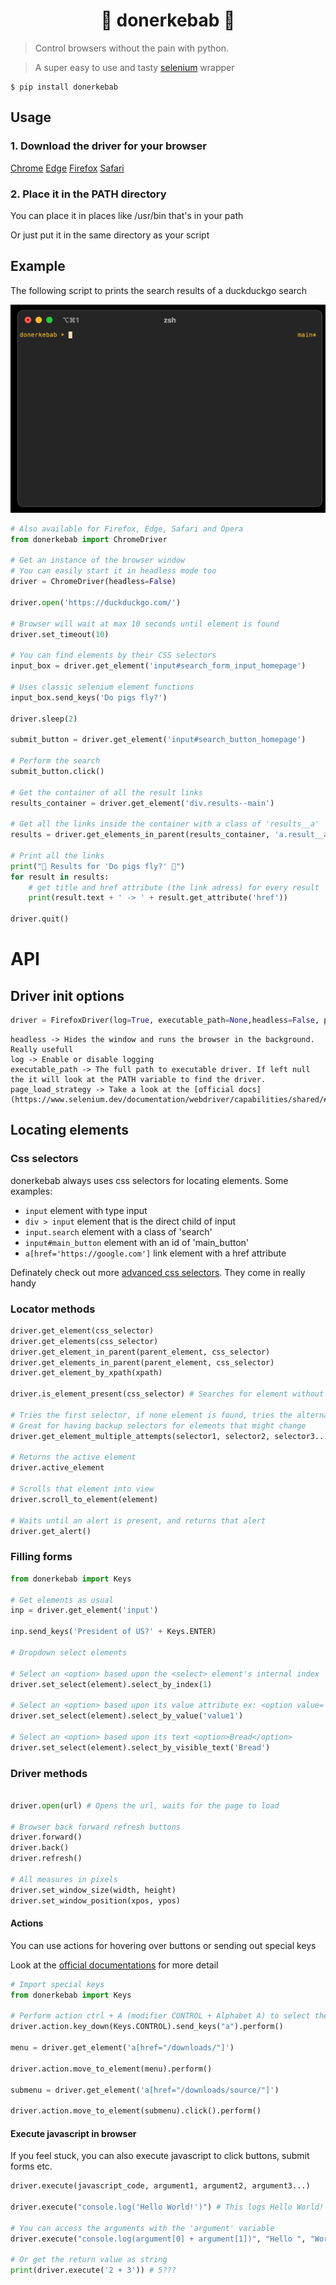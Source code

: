 <h1 align='center'>🥙 donerkebab 🥙</h1>

> Control browsers without the pain with python.

> A super easy to use and tasty [selenium](https://pypi.org/project/selenium/) wrapper

```shell
$ pip install donerkebab
```

## Usage

### 1. Download the driver for your browser
[Chrome](https://chromedriver.chromium.org/downloads)
[Edge](https://developer.microsoft.com/en-us/microsoft-edge/tools/webdriver/)
[Firefox](https://github.com/mozilla/geckodriver/releases)
[Safari](https://webkit.org/blog/6900/webdriver-support-in-safari-10/)

### 2. Place it in the PATH directory
You can place it in places like /usr/bin that's in your path

Or just put it in the same directory as your script

## Example

The following script to prints the search results of a duckduckgo search

![Running in the temrinal](https://github.com/ytkimirti/donerkebab/blob/main/img/run.gif?raw=true)
```py
# Also available for Firefox, Edge, Safari and Opera
from donerkebab import ChromeDriver

# Get an instance of the browser window
# You can easily start it in headless mode too
driver = ChromeDriver(headless=False)

driver.open('https://duckduckgo.com/')

# Browser will wait at max 10 seconds until element is found
driver.set_timeout(10)

# You can find elements by their CSS selectors
input_box = driver.get_element('input#search_form_input_homepage')

# Uses classic selenium element functions
input_box.send_keys('Do pigs fly?')

driver.sleep(2)

submit_button = driver.get_element('input#search_button_homepage')

# Perform the search
submit_button.click()

# Get the container of all the result links
results_container = driver.get_element('div.results--main')

# Get all the links inside the container with a class of 'results__a'
results = driver.get_elements_in_parent(results_container, 'a.result__a')

# Print all the links
print("🔎 Results for 'Do pigs fly?' 🔎")
for result in results:
    # get title and href attribute (the link adress) for every result
    print(result.text + ' -> ' + result.get_attribute('href'))

driver.quit()
```

# API

## Driver init options

```py
driver = FirefoxDriver(log=True, executable_path=None,headless=False, page_load_strategy='normal'):
```
```
headless -> Hides the window and runs the browser in the background. Really usefull
log -> Enable or disable logging
executable_path -> The full path to executable driver. If left null the it will look at the PATH variable to find the driver.
page_load_strategy -> Take a look at the [official docs](https://www.selenium.dev/documentation/webdriver/capabilities/shared/#pageloadstrategy)
```

## Locating elements

### Css selectors

donerkebab always uses css selectors for locating elements. Some examples:

- `input` element with type input
- `div > input` element that is the direct child of input
- `input.search` element with a class of 'search'
- `input#main_button` element with an id of 'main_button'
- `a[href='https://google.com']` link element with a href attribute

Definately check out more [advanced css selectors](https://saucelabs.com/resources/articles/selenium-tips-css-selectors). They come in really handy

### Locator methods

```py
driver.get_element(css_selector)
driver.get_elements(css_selector)
driver.get_element_in_parent(parent_element, css_selector)
driver.get_elements_in_parent(parent_element, css_selector)
driver.get_element_by_xpath(xpath)

driver.is_element_present(css_selector) # Searches for element without any timeout

# Tries the first selector, if none element is found, tries the alternate selector
# Great for having backup selectors for elements that might change
driver.get_element_multiple_attempts(selector1, selector2, selector3...)

# Returns the active element
driver.active_element

# Scrolls that element into view
driver.scroll_to_element(element)

# Waits until an alert is present, and returns that alert
driver.get_alert()
```

### Filling forms

```py
from donerkebab import Keys

# Get elements as usual
inp = driver.get_element('input')

inp.send_keys('President of US?' + Keys.ENTER)

# Dropdown select elements

# Select an <option> based upon the <select> element's internal index
driver.set_select(element).select_by_index(1)

# Select an <option> based upon its value attribute ex: <option value='value1'>Moderate</option>
driver.set_select(element).select_by_value('value1')

# Select an <option> based upon its text <option>Bread</option>
driver.set_select(element).select_by_visible_text('Bread')

```

### Driver methods

```py

driver.open(url) # Opens the url, waits for the page to load

# Browser back forward refresh buttons
driver.forward()
driver.back()
driver.refresh()

# All measures in pixels
driver.set_window_size(width, height)
driver.set_window_position(xpos, ypos)
```

#### Actions
You can use actions for hovering over buttons or sending out special keys

Look at the [official documentations](https://www.selenium.dev/documentation/webdriver/actions_api/) for more detail

```py
# Import special keys
from donerkebab import Keys

# Perform action ctrl + A (modifier CONTROL + Alphabet A) to select the page
driver.action.key_down(Keys.CONTROL).send_keys("a").perform()

menu = driver.get_element('a[href="/downloads/"]')

driver.action.move_to_element(menu).perform()

submenu = driver.get_element('a[href="/downloads/source/"]')

driver.action.move_to_element(submenu).click().perform()
```

#### Execute javascript in browser
If you feel stuck, you can also execute javascript to click buttons, submit forms etc.

```py
driver.execute(javascript_code, argument1, argument2, argument3...)

driver.execute("console.log('Hello World!')") # This logs Hello World! to the browser's console

# You can access the arguments with the 'argument' variable
driver.execute("console.log(argument[0] + argument[1])", "Hello ", "World")

# Or get the return value as string
print(driver.execute('2 + 3')) # 5???
```
